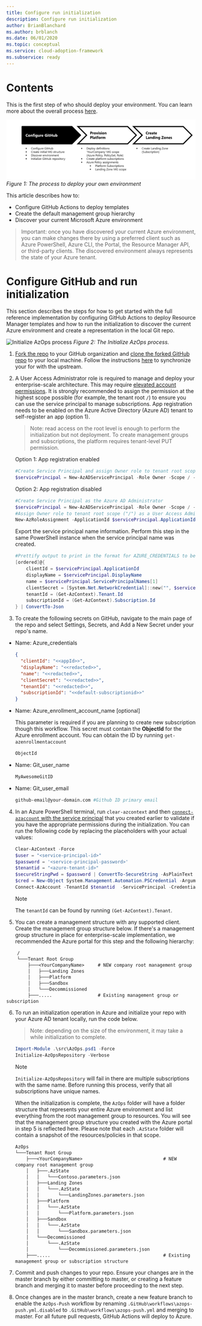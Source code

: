 ```yaml
---
title: Configure run initialization
description: Configure run initialization
author: BrianBlanchard
ms.author: brblanch
ms.date: 06/01/2020
ms.topic: conceptual
ms.service: cloud-adoption-framework
ms.subservice: ready
---
```


# Contents

This is the first step of who should deploy your environment. You can learn more about the overall process [here](./Using-Reference-Implementation.md).

![Step 1: the process to deploy your own environment](../media/deploy-environment-step-1.png)
_Figure 1: The process to deploy your own environment_

This article describes how to:

* Configure GitHub Actions to deploy templates
* Create the default management group hierarchy
* Discover your current Microsoft Azure environment

> Important: once you have discovered your current Azure environment, you can make changes there by using a preferred client such as Azure PowerShell, Azure CLI, the Portal, the Resource Manager API, or third-party clients. The discovered environment always represents the state of your Azure tenant.

# Configure GitHub and run initialization

This section describes the steps for how to get started with the full reference implementation by configuring GitHub Actions to deploy Resource Manager templates and how to run the initialization to discover the current Azure environment and create a representation in the local Git repo.

![Initialize AzOps process](../media/initialize-azops.png")
_Figure 2: The Initialize AzOps process._

1. [Fork the repo](https://help.github.com/en/github/getting-started-with-github/fork-a-repo) to your GitHub organization and [clone the forked GitHub repo](https://help.github.com/en/github/creating-cloning-and-archiving-repositories/cloning-a-repository) to your local machine.
Follow the instructions [here](./prerequisites.md#sync-your-fork-with-upstream-repo) to synchronize your for with the upstream.

2. A User Access Administrator role is required to manage and deploy your enterprise-scale architecture. This may require [elevated account permissions](https://docs.microsoft.com/azure/role-based-access-control/elevate-access-global-admin). It is strongly recommended to assign the permission at the highest scope possible (for example, the tenant root `/`) to ensure you can use the service principal to manage subscriptions. App registration needs to be enabled on the Azure Active Directory (Azure AD) tenant to self-register an app (option 1).
    > Note: read access on the root level is enough to perform the initialization but not deployment. To create management groups and subscriptions, the platform requires tenant-level PUT permission.

    Option 1: App registration enabled

    ```powershell
    #Create Service Principal and assign Owner role to tenant root scope ("/")
    $servicePrincipal = New-AzADServicePrincipal -Role Owner -Scope / -DisplayName AzOps
    ```

    Option 2: App registration disabled

    ```powershell
    #Create Service Principal as the Azure AD Administrator
    $servicePrincipal = New-AzADServicePrincipal -Role Owner -Scope / -DisplayName AzOps -SkipAssignment
    #Assign Owner role to tenant root scope ("/") as a User Access Administrator
    New-AzRoleAssignment -ApplicationId $servicePrincipal.ApplicationId -RoleDefinitionName Owner -Scope /
    ```

    Export the service principal name information. Perform this step in the same PowerShell instance when the service principal name was created.

    ```powershell
    #Prettify output to print in the format for AZURE_CREDENTIALS to be able to copy in next step.
    [ordered]@{
        clientId = $servicePrincipal.ApplicationId
        displayName = $servicePrincipal.DisplayName
        name = $servicePrincipal.ServicePrincipalNames[1]
        clientSecret = [System.Net.NetworkCredential]::new("", $servicePrincipal.Secret).Password
        tenantId = (Get-AzContext).Tenant.Id
        subscriptionId = (Get-AzContext).Subscription.Id
    } | ConvertTo-Json
    ```

3. To create the following secrets on GitHub, navigate to the main page of the repo and select Settings, Secrets, and Add a New Secret under your repo's name.

- Name: Azure_credentials

    ```json
    {
      "clientId": "<<appId>>",
      "displayName": "<<redacted>>",
      "name": "<<redacted>>",
      "clientSecret": "<<redacted>>",
      "tenantId": "<<redacted>>",
      "subscriptionId": "<<default-subscriptionid>>"
    }
    ```

- Name: Azure_enrollment_account_name [optional]

    This parameter is required if you are planning to create new subscription though this workflow. This secret must contain the **ObjectId** for the Azure enrollment account. You can obtain the ID by running ```get-azenrollmentaccount```

    ```bash
    ObjectId
    ```

- Name: Git_user_name

    ```bash
    MyAwesomeGitID
    ```

- Name: Git_user_email

    ```bash
    github-email@your-domain.com #Github ID primary email
    ```

4. In an Azure PowerShell terminal, run `clear-azcontext` and then [`connect-azaccount` with the service principal](https://docs.microsoft.com/powershell/azure/create-azure-service-principal-azureps?view=azps-3.6.1#sign-in-using-a-service-principal) that you created earlier to validate if you have the appropriate permissions during the initialization. You can run the following code by replacing the placeholders with your actual values:

    ```powershell
    Clear-AzContext -Force
    $user = "<service-principal-id>"
    $password = '<service-principal-password>'
    $tenantid = "<azure-tenant-id>"
    $secureStringPwd = $password | ConvertTo-SecureString -AsPlainText -Force
    $cred = New-Object System.Management.Automation.PSCredential -ArgumentList $user, $secureStringPwd
    Connect-AzAccount -TenantId $tenantid  -ServicePrincipal -Credential $cred
    ```

    > [!NOTE]
    > The `tenantId` can be found by running `(Get-AzContext).Tenant`.

5. You can create a management structure with any supported client. Create the management group structure below. If there's a management group structure in place for enterprise-scale implementation, we recommended the Azure portal for this step and the following hierarchy:

  ```shell
      /
      └───Tenant Root Group
          ├───<YourCompanyName>     # NEW company root management group
          │   ├───Landing Zones
          │   ├───Platform
          │   ├───Sandbox
          │   └───Decommissioned
          ├───.....                 # Existing management group or subscription
  ```

6. To run an initialization operation in Azure and initialize your repo with your Azure AD tenant locally, run the code below.
   >Note: depending on the size of the environment, it may take a while initialization to complete.

    ```powershell
    Import-Module .\src\AzOps.psd1 -Force
    Initialize-AzOpsRepository -Verbose
    ```

    > [!NOTE]
    `Initialize-AzOpsRepository` will fail in there are multiple subscriptions with the same name. Before running this process, verify that all subscriptions have unique names.

    When the initialization is complete, the `AzOps` folder will have a folder structure that represents your entire Azure environment and list everything from the root management group to resources. You will see that the management group structure you created with the Azure portal in step 5 is reflected here. Please note that each `.AzState` folder will contain a snapshot of the resources/policies in that scope.

    ```shell
    AzOps
    └───Tenant Root Group
        ├───<YourCompanyName>                              # NEW company root management group
        │   ├───.AzState
        │   │   └───Contoso.parameters.json
        │   ├───Landing Zones
        │   │   └───.AzState
        │   │       └───LandingZones.parameters.json
        │   ├───Platform
        │   │   └───.AzState
        │   │       └───Platform.parameters.json
        │   ├───Sandbox
        │   │   └───.AzState
        │   │       └───Sandbox.parameters.json
        │   └───Decommissioned
        │       └───.AzState
        │           └───Decommissioned.parameters.json
        ├───.....                                          # Existing management group or subscription structure
    ```

7. Commit and push changes to your repo. Ensure your changes are in the master branch by either committing to master, or creating a feature branch and merging it to master before proceeding to the next step.

8. Once changes are in the master branch, create a new feature branch to enable the `AzOps-Push` workflow by renaming `.GitHub\workflows\azops-push.yml.disabled` to `.GitHub\workflows\azops-push.yml` and merging to master. For all future pull requests, GitHub Actions will deploy to Azure.
